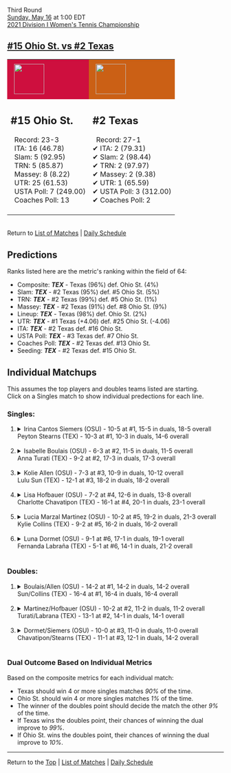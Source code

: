 Third Round[](#top)<a name="top"></a>  
[Sunday, May 16](../../schedule/05-16.md) at 1:00 EDT  
[2021 Division I Women's Tennis Championship](../index.md)  
## [#15 Ohio St. vs #2 Texas](https://www.ncaa.com/game/5833702)  

<table><tr style="background-color: #d9d9d9 !important"><td style="background-color: #CE0F3E !important"><img src="https://www.ncaa.com/sites/default/files/images/logos/schools/o/ohio-st.70.png" width="70" height="70" style="padding: 8px;" /></td><td style="background-color: #CB6015 !important"><img src="https://www.ncaa.com/sites/default/files/images/logos/schools/t/texas.70.png" width="70" height="70" style="padding: 8px;" /></td></tr><tr>
<td>  

<h2>#15 Ohio St.</h2>  
&nbsp; Record: 23-3<br>  
&nbsp; ITA: 16 (46.78)<br>  
&nbsp; Slam: 5 (92.95)<br>  
&nbsp; TRN: 5 (85.87)<br>  
&nbsp; Massey: 8 (8.22)<br>  
&nbsp; UTR: 25 (61.53)<br>  
&nbsp; USTA Poll: 7 (249.00)<br>  
&nbsp; Coaches Poll: 13<br>  
<br>  

</td>
<td>  

<h2>#2 Texas</h2>  
&nbsp; Record: 27-1<br>  
&#10004; ITA: 2 (79.31)<br>  
&#10004; Slam: 2 (98.44)<br>  
&#10004; TRN: 2 (97.97)<br>  
&#10004; Massey: 2 (9.38)<br>  
&#10004; UTR: 1 (65.59)<br>  
&#10004; USTA Poll: 3 (312.00)<br>  
&#10004; Coaches Poll: 2<br>  
<br>  

</td>
</tr></table>  


<br>Return to [List of Matches](../index.md) &#124; [Daily Schedule](../../schedule/05-16.md)

## Predictions  

Ranks listed here are the metric's ranking within the field of 64:  
- Composite: ***TEX*** - Texas (96%) def. Ohio St. (4%)  
- Slam: ***TEX*** - #2 Texas (95%) def. #5 Ohio St. (5%)  
- TRN: ***TEX*** - #2 Texas (99%) def. #5 Ohio St. (1%)  
- Massey: ***TEX*** - #2 Texas (91%) def. #8 Ohio St. (9%)  
- Lineup: ***TEX*** - Texas (98%) def. Ohio St. (2%)  
- UTR: ***TEX*** - #1 Texas (+4.06) def. #25 Ohio St. (-4.06)  
- ITA: ***TEX*** - #2 Texas def. #16 Ohio St.  
- USTA Poll: ***TEX*** - #3 Texas def. #7 Ohio St.  
- Coaches Poll: ***TEX*** - #2 Texas def. #13 Ohio St.  
- Seeding: ***TEX*** - #2 Texas def. #15 Ohio St.  

## Individual Matchups  
This assumes the top players and doubles teams listed are starting.  
Click on a Singles match to show individual predections for each line.  

### Singles:  

<ol>
<li><details>
<summary markdown="span">Irina Cantos Siemers (OSU) - 10-5 at #1, 15-5 in duals, 18-5 overall<br>Peyton Stearns (TEX) - 10-3 at #1, 10-3 in duals, 14-6 overall</summary>
<h4>Predictions</h4><ul>
<li>Composite: <b><i>TEX</i></b> - Stearns (50%) def. Siemers (50%)</li>  
<li>Slam: <b><i>OSU</i></b> - Siemers (54%) def. Stearns (46%)</li>  
<li>TRN: <b><i>OSU</i></b> - Siemers (65%) def. Stearns (35%)</li>  
<li>Massey: <b><i>TEX</i></b> - Stearns (51%) def. Siemers (49%)</li>  
<li>UTR: <b><i>TEX</i></b> - Stearns (68%) def. Siemers (32%)</li>  
<li>ITA: <b><i>OSU</i></b> - Siemers (24.34) def. Stearns (16.38)</li>  
</ul>
</details>&nbsp;</li>
<li><details>
<summary markdown="span">Isabelle Boulais (OSU) - 6-3 at #2, 11-5 in duals, 11-5 overall<br>Anna Turati (TEX) - 9-2 at #2, 17-3 in duals, 17-3 overall</summary>
<h4>Predictions</h4><ul>
<li>Composite: <b><i>TEX</i></b> - Turati (79%) def. Boulais (21%)</li>  
<li>Slam: <b><i>TEX</i></b> - Turati (85%) def. Boulais (15%)</li>  
<li>TRN: <b><i>TEX</i></b> - Turati (84%) def. Boulais (16%)</li>  
<li>Massey: <b><i>TEX</i></b> - Turati (56%) def. Boulais (44%)</li>  
<li>UTR: <b><i>TEX</i></b> - Turati (91%) def. Boulais (9%)</li>  
<li>ITA: <b><i>TEX</i></b> - Turati (17.31) def. Boulais (2.65)</li>  
</ul>
</details>&nbsp;</li>
<li><details>
<summary markdown="span">Kolie Allen (OSU) - 7-3 at #3, 10-9 in duals, 10-12 overall<br>Lulu Sun (TEX) - 12-1 at #3, 18-2 in duals, 18-2 overall</summary>
<h4>Predictions</h4><ul>
<li>Composite: <b><i>TEX</i></b> - Sun (95%) def. Allen (5%)</li>  
<li>Slam: <b><i>TEX</i></b> - Sun (94%) def. Allen (6%)</li>  
<li>TRN: <b><i>TEX</i></b> - Sun (98%) def. Allen (2%)</li>  
<li>Massey: <b><i>TEX</i></b> - Sun (91%) def. Allen (9%)</li>  
<li>UTR: <b><i>TEX</i></b> - Sun (97%) def. Allen (3%)</li>  
<li>ITA: <b><i>TEX</i></b> - Sun (9.34) def. Allen (1.59)</li>  
</ul>
</details>&nbsp;</li>
<li><details>
<summary markdown="span">Lisa Hofbauer (OSU) - 7-2 at #4, 12-6 in duals, 13-8 overall<br>Charlotte Chavatipon (TEX) - 16-1 at #4, 20-1 in duals, 23-1 overall</summary>
<h4>Predictions</h4><ul>
<li>Composite: <b><i>TEX</i></b> - Chavatipon (90%) def. Hofbauer (10%)</li>  
<li>Slam: <b><i>TEX</i></b> - Chavatipon (89%) def. Hofbauer (11%)</li>  
<li>TRN: <b><i>TEX</i></b> - Chavatipon (96%) def. Hofbauer (4%)</li>  
<li>Massey: <b><i>TEX</i></b> - Chavatipon (86%) def. Hofbauer (14%)</li>  
<li>UTR: <b><i>TEX</i></b> - Chavatipon (91%) def. Hofbauer (9%)</li>  
<li>ITA: <b><i>TEX</i></b> - Chavatipon (7.87) def. Hofbauer (2.47)</li>  
</ul>
</details>&nbsp;</li>
<li><details>
<summary markdown="span">Lucia Marzal Martinez (OSU) - 10-2 at #5, 19-2 in duals, 21-3 overall<br>Kylie Collins (TEX) - 9-2 at #5, 16-2 in duals, 16-2 overall</summary>
<h4>Predictions</h4><ul>
<li>Composite: <b><i>TEX</i></b> - Collins (83%) def. Martinez (17%)</li>  
<li>Slam: <b><i>TEX</i></b> - Collins (81%) def. Martinez (19%)</li>  
<li>TRN: <b><i>TEX</i></b> - Collins (86%) def. Martinez (14%)</li>  
<li>Massey: <b><i>TEX</i></b> - Collins (79%) def. Martinez (21%)</li>  
<li>UTR: <b><i>TEX</i></b> - Collins (88%) def. Martinez (12%)</li>  
<li>ITA: <b><i>TEX</i></b> - Collins (8.04) def. Martinez (3.08)</li>  
</ul>
</details>&nbsp;</li>
<li><details>
<summary markdown="span">Luna Dormet (OSU) - 9-1 at #6, 17-1 in duals, 19-1 overall<br>Fernanda Labraña (TEX) - 5-1 at #6, 14-1 in duals, 21-2 overall</summary>
<h4>Predictions</h4><ul>
<li>Composite: <b><i>TEX</i></b> - Labraña (69%) def. Dormet (31%)</li>  
<li>Slam: <b><i>TEX</i></b> - Labraña (71%) def. Dormet (29%)</li>  
<li>TRN: <b><i>TEX</i></b> - Labraña (83%) def. Dormet (17%)</li>  
<li>Massey: <b><i>TEX</i></b> - Labraña (54%) def. Dormet (46%)</li>  
<li>UTR: <b><i>TEX</i></b> - Labraña (70%) def. Dormet (30%)</li>  
<li>ITA: <b><i>TEX</i></b> - Labraña (4.28) def. Dormet (3.78)</li>  
</ul>
</details>&nbsp;</li>
</ol>

### Doubles:  

<ol>
<li><details>
<summary markdown="span">Boulais/Allen (OSU) - 14-2 at #1, 14-2 in duals, 14-2 overall<br>Sun/Collins (TEX) - 16-4 at #1, 16-4 in duals, 16-4 overall</summary>
<br>Sorry, we don't have any metrics for this match
</details>&nbsp;</li>
<li><details>
<summary markdown="span">Martinez/Hofbauer (OSU) - 10-2 at #2, 11-2 in duals, 11-2 overall<br>Turati/Labrana (TEX) - 13-1 at #2, 14-1 in duals, 14-1 overall</summary>
<br>Sorry, we don't have any metrics for this match
</details>&nbsp;</li>
<li><details>
<summary markdown="span">Dormet/Siemers (OSU) - 10-0 at #3, 11-0 in duals, 11-0 overall<br>Chavatipon/Stearns (TEX) - 11-1 at #3, 12-1 in duals, 14-2 overall</summary>
<br>Sorry, we don't have any metrics for this match
</details>&nbsp;</li>
</ol>

### Dual Outcome Based on Individual Metrics  
  
Based on the composite metrics for each individual match:  
- Texas should win 4 or more singles matches *90%* of the time.  
- Ohio St. should win 4 or more singles matches *1%* of the time.  
- The winner of the doubles point should decide the match the other *9%* of the time.  
- If Texas wins the doubles point, their chances of winning the dual improve to *99%*.  
- If Ohio St. wins the doubles point, their chances of winning the dual improve to *10%*.  
  
------

Return to the [Top](#top) &#124; [List of Matches](../index.md) &#124; [Daily Schedule](../../schedule/05-16.md)  
